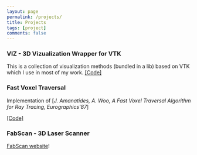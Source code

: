 ```yaml
---
layout: page
permalink: /projects/
title: Projects
tags: [project]
comments: false
---
```


### VIZ - 3D Vizualization Wrapper for VTK 
This is a collection of visualization methods (bundled in a lib) based on VTK which I use in most of my work.
[[Code]](https://github.com/francisengelmann/viz) 

### Fast Voxel Traversal

Implementation of [*J. Amanatides, A. Woo, A Fast Voxel Traversal Algorithm for Ray Tracing, Eurographics'87*]

[[Code]](https://github.com/francisengelmann/fast_voxel_traversal) 

### FabScan - 3D Laser Scanner
[FabScan website](https://hci.rwth-aachen.de/fabscan)!
